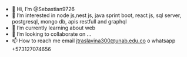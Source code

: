 - 👋 Hi, I’m @Sebastian9726
- 👀 I’m interested in node js,nest js, java sprint boot, react js, sql server, postgresql, mongo db, apis restfull and graphql
- 🌱 I’m currently learning about web
- 💞️ I’m looking to collaborate on ...
- 📫 How to reach me email jtraslavina300@unab.edu.co o whatsapp +573127074656

<!---
Sebastian9726/Sebastian9726 is a ✨ special ✨ repository because its `README.md` (this file) appears on your GitHub profile.
You can click the Preview link to take a look at your changes.
--->
